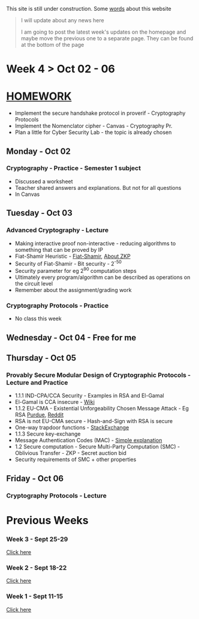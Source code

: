 This site is still under construction. Some <ins>[words](./about.html)</ins> about this website

> I will update about any news here
>
> I am going to post the latest week's updates on the homepage and maybe move the previous one to a separate page. They can be found at the bottom of the page

# Week 4 > Oct 02 - 06

# <ins>HOMEWORK</ins>

*  Implement the secure handshake protocol in proverif - Cryptography Protocols
*  Implement the Nomenclator cipher - Canvas - Cryptography Pr.
*  Plan a little for Cyber Security Lab - the topic is already chosen

## Monday - Oct 02

### Cryptography - Practice - Semester 1 subject

*   Discussed a worksheet
*   Teacher shared answers and explanations. But not for all questions
*   In Canvas

## Tuesday - Oct 03

### Advanced Cryptography - Lecture

*  Making interactive proof non-interactive - reducing algorithms to something that can be proved by IP
*  Fiat-Shamir Heuristic - [Fiat-Shamir](https://www.zkdocs.com/docs/zkdocs/protocol-primitives/fiat-shamir/), [About ZKP](https://blog.trailofbits.com/2021/02/19/serving-up-zero-knowledge-proofs/)
*  Security of Fiat-Shamir - Bit security - 2<sup>-50</sup>
*  Security parameter for eg 2<sup>90</sup> computation steps
*  Ultimately every program/algorithm can be described as operations on the circuit level
*  Remember about the assignment/grading work

### Cryptography Protocols - Practice

*  No class this week

## Wednesday - Oct 04 - Free for me

## Thursday - Oct 05

### Provably Secure Modular Design of Cryptographic Protocols - Lecture and Practice

*  1.1.1 IND-CPA/CCA Security - Examples in RSA and El-Gamal
*  El-Gamal is CCA insecure - [Wiki](https://en.wikipedia.org/wiki/ElGamal_encryption#Security)
*  1.1.2 EU-CMA - Existential Unforgeability Chosen Message Attack - Eg RSA [Purdue](https://www.cs.purdue.edu/homes/ninghui/courses/Fall05/lectures/355_Fall05_lect30.pdf), [Reddit](https://www.reddit.com/r/crypto/comments/mzv1q6/can_someone_explain_an_existential_forgery_attack/)
*  RSA is not EU-CMA secure - Hash-and-Sign with RSA is secure
*  One-way trapdoor functions - [StackExchange](https://crypto.stackexchange.com/questions/101391/where-is-the-definition-of-one-way-trap-door-function-used-in-public-key-cryptog)
*  1.1.3 Secure key-exchange
*  Message Authentication Codes (MAC) - [Simple explanation](https://www.tutorialspoint.com/cryptography/message_authentication.htm)
*  1.2 Secure computation - Secure Multi-Party Computation (SMC) - Oblivious Transfer - ZKP - Secret auction bid
*  Security requirements of SMC + other properties

## Friday - Oct 06

### Cryptography Protocols - Lecture


# Previous Weeks

### Week 3 - Sept 25-29

<ins>[Click here](./week_3.html)</ins>

### Week 2 - Sept 18-22

<ins>[Click here](./week_2.html)</ins>

### Week 1 - Sept 11-15

<ins>[Click here](./week_1.html)</ins>

